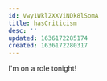 ```yaml
---
id: Vwy1Wkl2XXViNDk8lSomA
title: hasCriticism
desc: ''
updated: 1636172285174
created: 1636172280317
---
```


I'm on a role tonight!
